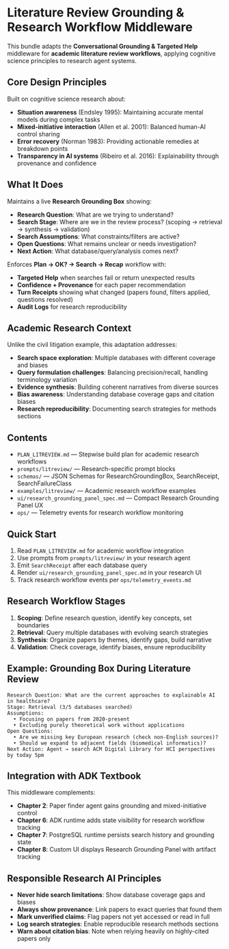 # Literature Review Grounding & Research Workflow Middleware

This bundle adapts the **Conversational Grounding & Targeted Help** middleware for **academic literature review workflows**, applying cognitive science principles to research agent systems.

## Core Design Principles

Built on cognitive science research about:
- **Situation awareness** (Endsley 1995): Maintaining accurate mental models during complex tasks
- **Mixed-initiative interaction** (Allen et al. 2001): Balanced human-AI control sharing
- **Error recovery** (Norman 1983): Providing actionable remedies at breakdown points
- **Transparency in AI systems** (Ribeiro et al. 2016): Explainability through provenance and confidence

## What It Does

Maintains a live **Research Grounding Box** showing:
- **Research Question**: What are we trying to understand?
- **Search Stage**: Where are we in the review process? (scoping → retrieval → synthesis → validation)
- **Search Assumptions**: What constraints/filters are active?
- **Open Questions**: What remains unclear or needs investigation?
- **Next Action**: What database/query/analysis comes next?

Enforces **Plan → OK? → Search → Recap** workflow with:
- **Targeted Help** when searches fail or return unexpected results
- **Confidence + Provenance** for each paper recommendation
- **Turn Receipts** showing what changed (papers found, filters applied, questions resolved)
- **Audit Logs** for research reproducibility

## Academic Research Context

Unlike the civil litigation example, this adaptation addresses:
- **Search space exploration**: Multiple databases with different coverage and biases
- **Query formulation challenges**: Balancing precision/recall, handling terminology variation
- **Evidence synthesis**: Building coherent narratives from diverse sources
- **Bias awareness**: Understanding database coverage gaps and citation biases
- **Research reproducibility**: Documenting search strategies for methods sections

## Contents

- `PLAN_LITREVIEW.md` — Stepwise build plan for academic research workflows
- `prompts/litreview/` — Research-specific prompt blocks
- `schemas/` — JSON Schemas for ResearchGroundingBox, SearchReceipt, SearchFailureClass
- `examples/litreview/` — Academic research workflow examples
- `ui/research_grounding_panel_spec.md` — Compact Research Grounding Panel UX
- `ops/` — Telemetry events for research workflow monitoring

## Quick Start

1) Read `PLAN_LITREVIEW.md` for academic workflow integration
2) Use prompts from `prompts/litreview/` in your research agent
3) Emit `SearchReceipt` after each database query
4) Render `ui/research_grounding_panel_spec.md` in your research UI
5) Track research workflow events per `ops/telemetry_events.md`

## Research Workflow Stages

1. **Scoping**: Define research question, identify key concepts, set boundaries
2. **Retrieval**: Query multiple databases with evolving search strategies
3. **Synthesis**: Organize papers by themes, identify gaps, build narrative
4. **Validation**: Check coverage, identify biases, ensure reproducibility

## Example: Grounding Box During Literature Review

```
Research Question: What are the current approaches to explainable AI in healthcare?
Stage: Retrieval (3/5 databases searched)
Assumptions:
  • Focusing on papers from 2020-present
  • Excluding purely theoretical work without applications
Open Questions:
  • Are we missing key European research (check non-English sources)?
  • Should we expand to adjacent fields (biomedical informatics)?
Next Action: Agent → search ACM Digital Library for HCI perspectives by today 5pm
```

## Integration with ADK Textbook

This middleware complements:
- **Chapter 2**: Paper finder agent gains grounding and mixed-initiative control
- **Chapter 6**: ADK runtime adds state visibility for research workflow tracking
- **Chapter 7**: PostgreSQL runtime persists search history and grounding state
- **Chapter 8**: Custom UI displays Research Grounding Panel with artifact tracking

## Responsible Research AI Principles

- **Never hide search limitations**: Show database coverage gaps and biases
- **Always show provenance**: Link papers to exact queries that found them
- **Mark unverified claims**: Flag papers not yet accessed or read in full
- **Log search strategies**: Enable reproducible research methods sections
- **Warn about citation bias**: Note when relying heavily on highly-cited papers only
